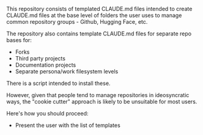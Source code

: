 This repository consists of templated CLAUDE.md files intended to create CLAUDE.md files at the base level of folders the user uses to manage common repository groups - Github, Hugging Face, etc. 

The repository also contains template CLAUDE.md files for separate repo bases for:

- Forks 
- Third party projects 
- Documentation projects 
- Separate persona/work filesystem levels

There is a script intended to install these. 

However, given that people tend to manage repositories in ideosyncratic ways, the "cookie cutter" approach is likely to be unsuitable for most users.

Here's how you should proceed:

- Present the user with the list of templates 